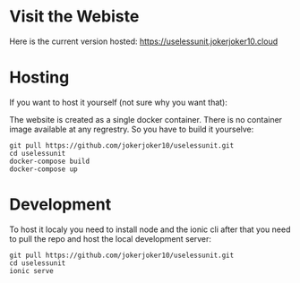 # Visit the Webiste
Here is the current version hosted:
https://uselessunit.jokerjoker10.cloud


# Hosting
If you want to host it yourself (not sure why you want that):

The website is created as a single docker container. There is no container image available at any regrestry. So you have to build it yourselve:

```
git pull https://github.com/jokerjoker10/uselessunit.git
cd uselessunit
docker-compose build
docker-compose up
```

# Development
To host it localy you need to install node and the ionic cli after that you need to pull the repo and host the local development server:
```
git pull https://github.com/jokerjoker10/uselessunit.git
cd uselessunit
ionic serve
```